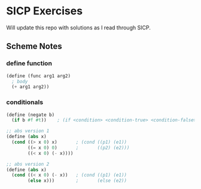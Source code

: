 # SICP Exercises

Will update this repo with solutions as I read through SICP.

## Scheme Notes 

### define function
```scheme 
(define (func arg1 arg2)
  ; body
  (+ arg1 arg2))
```

### conditionals
```scheme
(define (negate b)
  (if b #f #t))    ; (if <condition> <condition-true> <condition-false>)
```


```scheme
;; abs version 1
(define (abs x)
  (cond ((> x 0) x)       ; (cond ((p1) (e1))
        ((= x 0) 0)       ;       ((p2) (e2)))
        ((< x 0) (- x))))

;; abs version 2
(define (abs x)
  (cond ((< x 0) (- x))   ; (cond ((p1) (e1))
        (else x)))        ;       (else (e2))
```
